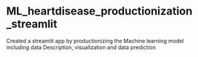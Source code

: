 # ML_heartdisease_productionization_streamlit
Created a streamlit app by productionizing the Machine learning model including data Description, visualization and data prediction
